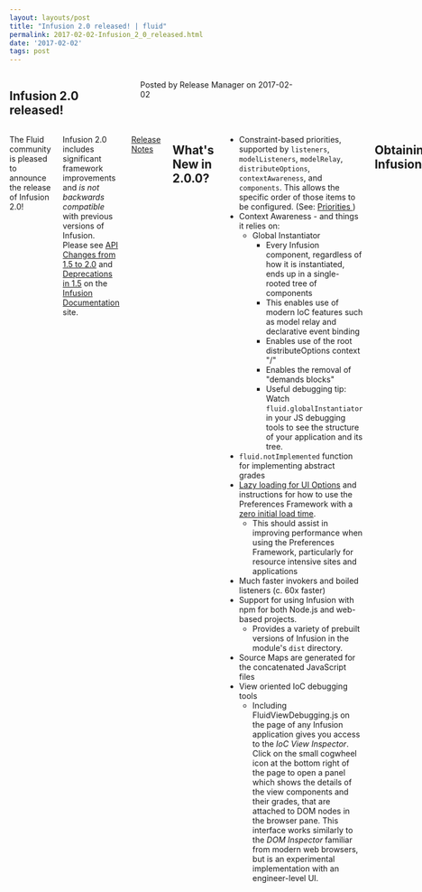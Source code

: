 ```yaml
---
layout: layouts/post
title: "Infusion 2.0 released! | fluid"
permalink: 2017-02-02-Infusion_2_0_released.html
date: '2017-02-02'
tags: post
---
```

<section class="row">
   <div class="medium-6 columns">
      <h2 class="fluid-web-emphasized-text">Infusion 2.0 released!</h2>
      <p class="fluid-web-news-post-meta">
         Posted by Release Manager on 2017-02-02
      </p>
   </div>
   <div class="medium-6 columns">
      <p>The Fluid community is pleased to announce the release of Infusion 2.0!</p>
      <p>Infusion 2.0 includes significant framework improvements and <em>is not backwards compatible
         </em> with previous versions of Infusion. Please see <a href="http://docs.fluidproject.org/infusion/development/APIChangesFrom1_5To2_0.html">API Changes from 1.5 to 2.0</a> and <a href="http://docs.fluidproject.org/infusion/development/DeprecationsIn1_5.html">Deprecations in 1.5</a> on the <a
            href="https://github.com/fluid-project/infusion-docs">Infusion Documentation</a> site.
      </p>
      <p><a href="https://github.com/fluid-project/infusion/blob/infusion-2.0/ReleaseNotes.md">Release
         Notes</a>
      </p>
      <h2 id="what-s-new-in-2-0-0-">What&#39;s New in 2.0.0?</h2>
      <ul>
         <li>Constraint-based priorities, supported by <code>listeners</code>, <code>modelListeners</code>,
            <code>modelRelay</code>, <code>distributeOptions</code>, <code>contextAwareness</code>, and
            <code>components</code>. This allows the specific order of those items to be configured.
            (See: <a href="http://docs.fluidproject.org/infusion/development/Priorities.html">Priorities
            </a>)
         </li>
         <li>
            Context Awareness - and things it relies on:
            <ul>
               <li>
                  Global Instantiator
                  <ul>
                     <li>Every Infusion component, regardless of how it is instantiated, ends up in a
                        single-rooted tree of components
                     </li>
                     <li>This enables use of modern IoC features such as model relay and declarative
                        event binding
                     </li>
                     <li>Enables use of the root distributeOptions context &quot;/&quot;</li>
                     <li>Enables the removal of &quot;demands blocks&quot;</li>
                     <li>Useful debugging tip: Watch <code>fluid.globalInstantiator</code> in your JS
                        debugging tools to see the structure of your application and its tree.
                     </li>
                  </ul>
               </li>
            </ul>
         </li>
         <li><code>fluid.notImplemented</code> function for implementing abstract grades</li>
         <li>
            <a href="http://docs.fluidproject.org/infusion/development/UserInterfaceOptionsAPI.html#lazyload">
            Lazy loading for UI Options</a> and instructions for how to use the Preferences Framework with a
            <a href="http://docs.fluidproject.org/infusion/development/tutorial-prefsFrameworkMinimalFootprint/MinimalFootprint.html">
            zero initial load time</a>.
            <ul>
               <li>This should assist in improving performance when using the Preferences Framework, particularly
                  for resource intensive sites and applications
               </li>
            </ul>
         </li>
         <li>Much faster invokers and boiled listeners (c. 60x faster)</li>
         <li>
            Support for using Infusion with npm for both Node.js and web-based projects.
            <ul>
               <li>Provides a variety of prebuilt versions of Infusion in the module&#39;s <code>dist</code>
                  directory.
               </li>
            </ul>
         </li>
         <li>Source Maps are generated for the concatenated JavaScript files</li>
         <li>
            View oriented IoC debugging tools
            <ul>
               <li>Including FluidViewDebugging.js on the page of any Infusion application gives you access
                  to the <em>IoC View Inspector</em>. Click on the small cogwheel icon at the bottom right of
                  the page to open a panel which shows the details of the view components and their grades, that
                  are attached to DOM nodes in the browser pane. This interface works similarly to the <em>DOM
                  Inspector</em> familiar from modern web browsers, but is an experimental implementation with
                  an engineer-level UI.
               </li>
            </ul>
         </li>
      </ul>
      <h2 id="obtaining-infusion">Obtaining Infusion</h2>
      <ul>
         <li><a href="https://github.com/fluid-project/infusion">Fork on GitHub</a></li>
         <li><a href="https://github.com/fluid-project/infusion/releases">Download a Build</a></li>
         <li><a href="https://www.npmjs.com/package/infusion">Install from NPM</a></li>
         <li><a href="https://cdnjs.com/libraries/infusion">Serve from a CDN</a></li>
      </ul>
      <p>You can create your own custom build of Infusion using the
         <a href="https://github.com/fluid-project/infusion/blob/infusion-2.0/README.md#how-do-i-create-an-infusion-package">
         grunt build script</a>.
      </p>
      <h2 id="thank-you">Thank You</h2>
      <p>A lot of time and effort has gone into this release, and we&#39;d like to thank everyone in the community
         for their contributions.
      </p>
   </div>
</section>
